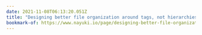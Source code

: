 ```yaml
---
date: 2021-11-08T06:13:20.051Z
title: "Designing better file organization around tags, not hierarchies"
bookmark-of: https://www.nayuki.io/page/designing-better-file-organization-around-tags-not-hierarchies
---
```


